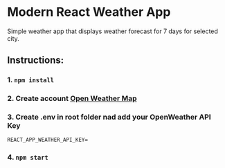# Modern React Weather App

Simple weather app that displays weather forecast for 7 days for selected city.

## Instructions:

### 1. `npm install`

### 2. Create account [Open Weather Map](openweathermap.org)

### 3. Create .env in root folder nad add your OpenWeather API Key

    REACT_APP_WEATHER_API_KEY=

### 4. `npm start`
